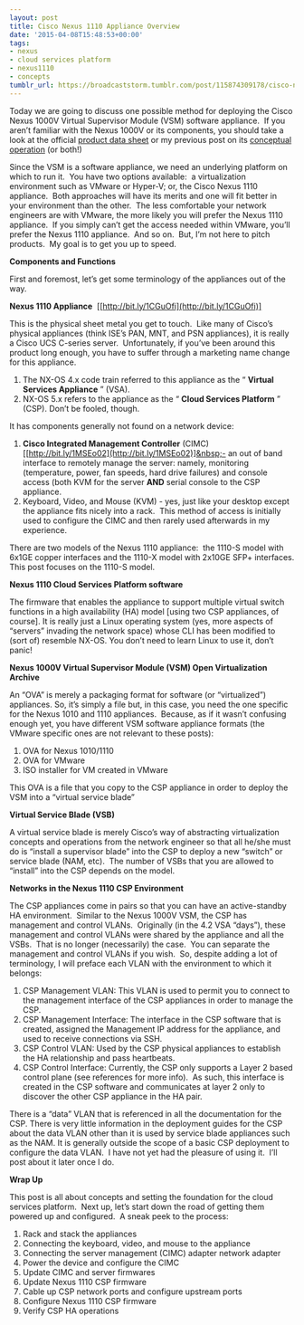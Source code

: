 ```yaml
---
layout: post
title: Cisco Nexus 1110 Appliance Overview
date: '2015-04-08T15:48:53+00:00'
tags:
- nexus
- cloud services platform
- nexus1110
- concepts
tumblr_url: https://broadcaststorm.tumblr.com/post/115874309178/cisco-nexus-1110-appliance-overview
---
```

Today we are going to discuss one possible method for deploying the Cisco Nexus 1000V Virtual Supervisor Module (VSM) software appliance. &nbsp;If you aren’t familiar with the Nexus 1000V or its components, you should take a look at the official [product data sheet](http://www.cisco.com/c/en/us/products/collateral/switches/nexus-1000v-switch-vmware-vsphere/data_sheet_c78-492971.html)&nbsp;or my previous post on its [conceptual operation](http://t.co/9rhhjqG4kD)&nbsp;(or both!)

Since the VSM is a software appliance, we need an underlying platform on which to run it. &nbsp;You have two options available: &nbsp;a virtualization environment such as VMware or Hyper-V; or, the Cisco Nexus 1110 appliance. &nbsp;Both approaches will have its merits and one will fit better in your environment than the other. &nbsp;The less comfortable your network engineers are with VMware, the more likely you will prefer the Nexus 1110 appliance. &nbsp;If you simply can’t get the access needed within VMware, you’ll prefer the Nexus 1110 appliance. &nbsp;And so on. &nbsp;But, I’m not here to pitch products. &nbsp;My goal is to get you up to speed.

**Components and Functions**

First and foremost, let’s get some terminology of the appliances out of the way.

**Nexus 1110 Appliance** &nbsp;[[http://bit.ly/1CGuOfi](http://bit.ly/1CGuOfi)]

This is the physical sheet metal you get to touch. &nbsp;Like many of Cisco’s physical appliances (think ISE’s PAN, MNT, and PSN appliances), it is really a Cisco UCS C-series server. &nbsp;Unfortunately, if you’ve been around this product long enough, you have to suffer through a marketing name change for this appliance.&nbsp;

1. The NX-OS 4.x code train referred to this appliance as the&nbsp;“ **Virtual Services Appliance** ” (VSA). &nbsp;  
2. NX-OS 5.x refers to the appliance as the&nbsp;“ **Cloud Services Platform** ” (CSP). Don’t be fooled, though. &nbsp;  

It has components generally not found on a network device:

1. **Cisco Integrated Management Controller** (CIMC) [[http://bit.ly/1MSEo02](http://bit.ly/1MSEo02)]&nbsp;- an out of band interface to remotely manage the server: namely, monitoring (temperature, power, fan speeds, hard drive failures) and console access (both KVM for the server **AND** serial console to the CSP appliance.  
2. Keyboard, Video, and Mouse (KVM) - yes, just like your desktop except the appliance fits nicely into a rack. &nbsp;This method of access is initially used to configure the CIMC and then rarely used afterwards in my experience.  

There are two models of the Nexus 1110 appliance: &nbsp;the 1110-S model with 6x1GE copper interfaces and the 1110-X model with 2x10GE SFP+ interfaces. This post focuses on the 1110-S model.

**Nexus 1110 Cloud Services Platform software**

The firmware that enables the appliance to support multiple virtual switch functions in a high availability (HA) model [using two CSP appliances, of course]. It is really just a Linux operating system (yes, more aspects of “servers” invading the network space) whose CLI has been modified to (sort of) resemble NX-OS. You don’t need to learn Linux to use it, don’t panic!

**Nexus 1000V Virtual Supervisor Module (VSM) Open Virtualization Archive**

An&nbsp;“OVA” is merely a packaging format for software (or “virtualized”) appliances. So, it’s simply a file but, in this case, you need the one specific for the Nexus 1010 and 1110 appliances. &nbsp;Because, as if it wasn’t confusing enough yet, you have different VSM software appliance formats (the VMware specific ones are not relevant to these posts):

1. OVA for Nexus 1010/1110  
2. OVA for VMware  
3. ISO installer for VM created in VMware  

This OVA is a file that you copy to the CSP appliance in order to deploy the VSM into a&nbsp;“virtual service blade”

**Virtual Service Blade (VSB)**

A virtual service blade is merely Cisco’s way of abstracting virtualization concepts and operations from the network engineer so that all he/she must do is “install a supervisor blade” into the CSP to deploy a new “switch” or service blade (NAM, etc). &nbsp;The number of VSBs that you are allowed to “install” into the CSP depends on the model. &nbsp;

**Networks in the Nexus 1110 CSP Environment**

The CSP appliances come in pairs so that you can have an active-standby HA environment. &nbsp;Similar to the Nexus 1000V VSM, the CSP has management and control VLANs. &nbsp;Originally (in the 4.2 VSA&nbsp;“days”), these management and control VLANs were shared by the appliance and all the VSBs. &nbsp;That is no longer (necessarily) the case. &nbsp;You can separate the management and control VLANs if you wish. &nbsp;So, despite adding a lot of terminology, I will preface each VLAN with the environment to which it belongs:

1. CSP Management VLAN: This VLAN is used to permit you to connect to the management interface of the CSP appliances in order to manage the CSP.  
2. CSP Management Interface: The interface in the CSP software that is created, assigned the Management IP address for the appliance, and used to receive connections via SSH.
3. CSP Control VLAN: Used by the CSP physical appliances to establish the HA relationship and pass heartbeats.
4. CSP Control Interface: Currently, the CSP only supports a Layer 2 based control plane (see references for more info). &nbsp;As such, this interface is created in the CSP software and communicates at layer 2 only to discover the other CSP appliance in the HA pair.

There is a&nbsp;“data” VLAN that is referenced in all the documentation for the CSP. There is very little information in the deployment guides for the CSP about the data VLAN other than it is used by service blade appliances such as the NAM. It is generally outside the scope of a basic CSP deployment to configure the data VLAN. &nbsp;I have not yet had the pleasure of using it. &nbsp;I’ll post about it later once I do.

**Wrap Up**

This post is all about concepts and setting the foundation for the cloud services platform. &nbsp;Next up, let’s start down the road of getting them powered up and configured. &nbsp;A sneak peek to the process:

1. Rack and stack the appliances
2. Connecting the keyboard, video, and mouse to the appliance
3. Connecting the server management (CIMC) adapter network adapter
4. Power the device and configure the CIMC
5. Update CIMC and server firmwares
6. Update Nexus 1110 CSP firmware
7. Cable up CSP network ports and configure upstream ports
8. Configure Nexus 1110 CSP firmware
9. Verify CSP HA operations
